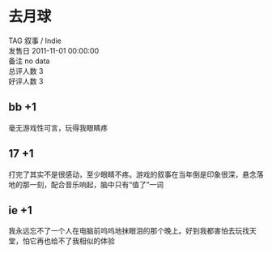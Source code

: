 



# 去月球
  
TAG 叙事 / Indie  
发售日 2011-11-01 00:00:00  
备注 no data  
总评人数 3  
好评人数 3
## bb +1


毫无游戏性可言，玩得我眼睛疼
## 17 +1


打完了其实不是很感动，至少眼睛不疼。游戏的叙事在当年倒是印象很深，悬念落地的那一刻，配合音乐响起，脑中只有“值了”一词
## ie +1


我永远忘不了一个人在电脑前呜呜地抹眼泪的那个晚上。好到我都害怕去玩找天堂，怕它再也给不了我相似的体验